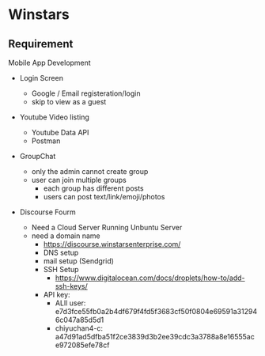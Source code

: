 # Winstars

## Requirement 

Mobile App Development

-  Login Screen
   -  Google / Email registeration/login
   -  skip to view as a guest 

-  Youtube Video listing
   -  Youtube Data API
   -  Postman
-  GroupChat
   -  only the admin cannot create group
   -  user can join multiple groups
      -  each group has different posts
      -  users can post text/link/emoji/photos



-  Discourse Fourm
   -  Need a Cloud Server Running Unbuntu Server
   -  need a domain name
      -  https://discourse.winstarsenterprise.com/
      -  DNS setup
      -  mail setup (Sendgrid)
      -  SSH Setup
         -  https://www.digitalocean.com/docs/droplets/how-to/add-ssh-keys/
      -  API key: 
         -  ALll user: e7d3fce55fb0a2b4df679f4fd5f3683cf50f0804e69591a312946c047a85d5d1
         -  chiyuchan4-c: a47d91ad5dfba51f2ce3839d3b2ee39cdc3a3788a8e16555ace972085efe78cf
